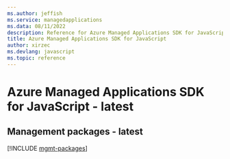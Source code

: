 ```yaml
---
ms.author: jeffish
ms.service: managedapplications
ms.data: 08/11/2022
description: Reference for Azure Managed Applications SDK for JavaScript
title: Azure Managed Applications SDK for JavaScript
author: xirzec
ms.devlang: javascript
ms.topic: reference
---
```

# Azure Managed Applications SDK for JavaScript - latest

## Management packages - latest
[!INCLUDE [mgmt-packages](managed-applications-mgmt-index.md)]